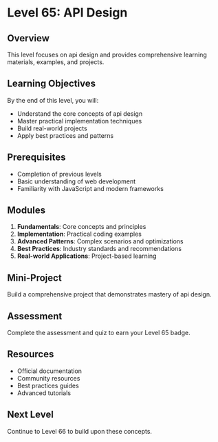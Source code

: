 # Level 65: API Design

## Overview
This level focuses on api design and provides comprehensive learning materials, examples, and projects.

## Learning Objectives
By the end of this level, you will:
- Understand the core concepts of api design
- Master practical implementation techniques
- Build real-world projects
- Apply best practices and patterns

## Prerequisites
- Completion of previous levels
- Basic understanding of web development
- Familiarity with JavaScript and modern frameworks

## Modules
1. **Fundamentals**: Core concepts and principles
2. **Implementation**: Practical coding examples
3. **Advanced Patterns**: Complex scenarios and optimizations
4. **Best Practices**: Industry standards and recommendations
5. **Real-world Applications**: Project-based learning

## Mini-Project
Build a comprehensive project that demonstrates mastery of api design.

## Assessment
Complete the assessment and quiz to earn your Level 65 badge.

## Resources
- Official documentation
- Community resources
- Best practices guides
- Advanced tutorials

## Next Level
Continue to Level 66 to build upon these concepts.
